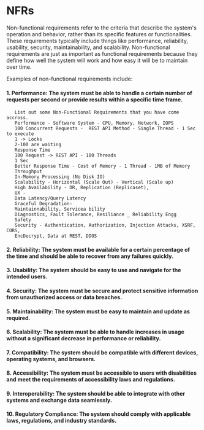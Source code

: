 # NFRs
Non-functional requirements refer to the criteria that describe the system's operation and behavior, rather than its specific features or functionalities. These requirements typically include things like performance, reliability, usability, security, maintainability, and scalability. Non-functional requirements are just as important as functional requirements because they define how well the system will work and how easy it will be to maintain over time.

Examples of non-functional requirements include:

#### 1. Performance: The system must be able to handle a certain number of requests per second or provide results within a specific time frame.
````
   List out some Non-Functional Requirements that you have come accross. 
   Performance - Software System - CPU, Memory, Network, IOPS
   100 Concurrent Requests -  REST API Method - Single Thread - 1 Sec to execute
   1 -> Locks
   2-100 are waiting
   Response Time
   100 Request -> REST API - 100 Threads
   1 Sec
   Better Response Time - Cost of Memory - 1 Thread - 1MB of Memory
   Throughput
   In-Memory Processing (No Disk IO)
   Scalability - Horizontal (Scale Out) - Vertical (Scale up)
   High Availability - DR, Replication (Replicaset),
   UX -
   Data Latency/Query Latency
   Graceful Degradation-
   Maintainnability, Servicea bility
   Diagnostics, Fault Tolerance, Resiliance _ Reliability Engg
   Safety
   Security - Authentication, Authorization, Injection Attacks, XSRF, CORS, 
   EncDecrypt, Data at REST, DDOS
````
#### 2. Reliability: The system must be available for a certain percentage of the time and should be able to recover from any failures quickly.

#### 3. Usability: The system should be easy to use and navigate for the intended users.

#### 4. Security: The system must be secure and protect sensitive information from unauthorized access or data breaches.

#### 5. Maintainability: The system must be easy to maintain and update as required.

#### 6. Scalability: The system must be able to handle increases in usage without a significant decrease in performance or reliability.

#### 7. Compatibility: The system should be compatible with different devices, operating systems, and browsers.

#### 8. Accessibility: The system must be accessible to users with disabilities and meet the requirements of accessibility laws and regulations.

#### 9. Interoperability: The system should be able to integrate with other systems and exchange data seamlessly.

#### 10. Regulatory Compliance: The system should comply with applicable laws, regulations, and industry standards.


